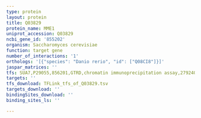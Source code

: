 ```yaml
---
type: protein
layout: protein
title: Q03829
protein_name: MME1
uniprot_accession: Q03829
ncbi_gene_id: '855202'
organism: Saccharomyces cerevisiae
function: target gene
number_of_interactions: '1'
orthologs: '[{"species": "Danio rerio", "id": ["Q08CI8"]}]'
jaspar_matrices: ''
tfs: SUA7,P29055,856201,GTRD,chromatin immunoprecipitation assay,27924024%5Buid%5D,No
targets: ''
tfs_download: TFLink_tfs_of_Q03829.tsv
targets_download: ''
bindingSites_download: ''
binding_sites_ls: ''

---
```

